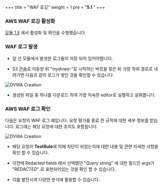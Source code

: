 +++
title = "WAF 로깅"
weight = 1
pre = "<b>5.1 </b>"
+++


### AWS WAF 로깅 활성화 

[모듈 1.5](pre/module5.html) 에서 활성화 및 확인을 수행했습니다. 


### WAF 로그 발생 

- 앞 선 모듈에서 발생한 로그들이 저장 되어 있어야합니다. 

- S3 [콘솔](https://console.aws.amazon.com/s3/home?region=ap-northeast-2)로 이동한 뒤 "*mydvwa-*"로 시작하는 버킷을 찾은 뒤 가장 하위 경로로 내려가면 다음과 같이 로그가 쌓인 것을 확인할 수 있습니다. 

![DVWA Creation](/images/log6.png)

- 생성된 파일 중 하나를 다운로드 하여 가장 익숙한 editor로 실행하고 살펴봅니다. 


### AWS WAF 로그 확인 

다음은 요청의 WAF 로그 예입니다. 요청 평가를 종료 한 규칙에 대한 세부 정보를 받습니다. 로그에는 해당 요청에 대한 조치도 포함됩니다.

![DVWA Creation](/images/log7.png)

- 해당 요청이 **TestRule**에 의해 차단이 되었는지에 대한 내용 및 관련 자세한 사항을 확인 할 수 있습니다. 
- 이전에 Redacted fields 에서 선택했던 "*Query string*" 에 대한 필드인 args가 "*REDACTED*" 로 표현되어있는 것을 확인 할 수 있습니다. 

- 이를 발전시켜 다양한 분석에 활용할 수 있습니다. 